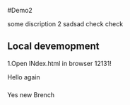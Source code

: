 #Demo2

some discription 2 
sadsad check check 

## Local devemopment
1.Open INdex.html in browser
12131!

Hello again 
###
Yes new Brench